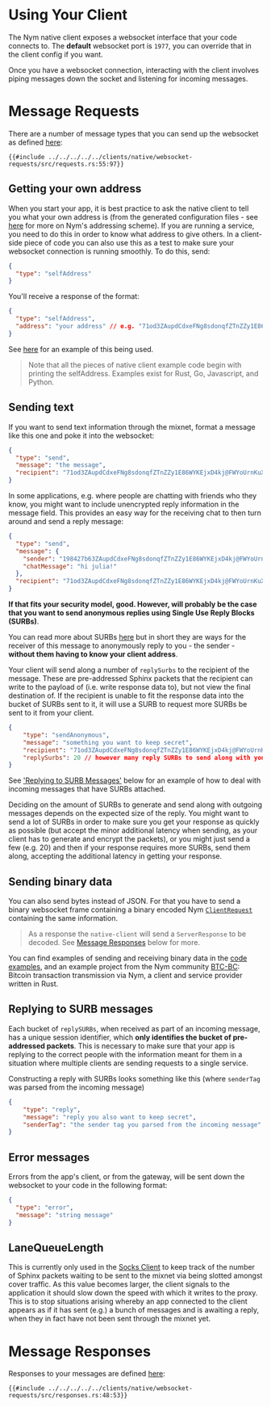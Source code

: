 # Using Your Client
The Nym native client exposes a websocket interface that your code connects to. The **default** websocket port is `1977`, you can override that in the client config if you want.

Once you have a websocket connection, interacting with the client involves piping messages down the socket and listening for incoming messages. 

# Message Requests 
There are a number of message types that you can send up the websocket as defined [here](https://github.com/nymtech/nym/blob/develop/clients/native/websocket-requests/src/requests.rs):  

```rust,noplayground
{{#include ../../../../../clients/native/websocket-requests/src/requests.rs:55:97}}
```

## Getting your own address
When you start your app, it is best practice to ask the native client to tell you what your own address is (from the generated configuration files - see [here](../addressing-system.md) for more on Nym's addressing scheme). If you are running a service, you need to do this in order to know what address to give others. In a client-side piece of code you can also use this as a test to make sure your websocket connection is running smoothly. To do this, send:

```json
{
  "type": "selfAddress"
}
```

You'll receive a response of the format:

```json
{
  "type": "selfAddress",
  "address": "your address" // e.g. "71od3ZAupdCdxeFNg8sdonqfZTnZZy1E86WYKEjxD4kj@FWYoUrnKuXryysptnCZgUYRTauHq4FnEFu2QGn5LZWbm"
}
```

See [here](https://github.com/nymtech/nym/blob/93cc281abc2cc951023b51746fa6f2ead1f56c46/clients/native/examples/python-examples/websocket/textsend.py#L16C9-L16C9) for an example of this being used. 

> Note that all the pieces of native client example code begin with printing the selfAddress. Examples exist for Rust, Go, Javascript, and Python. 

## Sending text
If you want to send text information through the mixnet, format a message like this one and poke it into the websocket:

```json
{
  "type": "send",
  "message": "the message",
  "recipient": "71od3ZAupdCdxeFNg8sdonqfZTnZZy1E86WYKEjxD4kj@FWYoUrnKuXryysptnCZgUYRTauHq4FnEFu2QGn5LZWbm"
}
```

In some applications, e.g. where people are chatting with friends who they know, you might want to include unencrypted reply information in the message field. This provides an easy way for the receiving chat to then turn around and send a reply message:

```json
{
  "type": "send",
  "message": {
    "sender": "198427b63ZAupdCdxeFNg8sdonqfZTnZZy1E86WYKEjxD4kj@FWYoUrnKuXryysptnCZgUYRTauHq4FnEFu2QGn5LZWbm",
    "chatMessage": "hi julia!"
  },
  "recipient": "71od3ZAupdCdxeFNg8sdonqfZTnZZy1E86WYKEjxD4kj@FWYoUrnKuXryysptnCZgUYRTauHq4FnEFu2QGn5LZWbm"
}
```

**If that fits your security model, good. However, will probably be the case that you want to send anonymous replies using Single Use Reply Blocks (SURBs)**.

You can read more about SURBs [here](../../architecture/traffic-flow.md#private-replies-using-surbs) but in short they are ways for the receiver of this message to anonymously reply to you - the sender - **without them having to know your client address**.

Your client will send along a number of `replySurbs` to the recipient of the message. These are pre-addressed Sphinx packets that the recipient can write to the payload of (i.e. write response data to), but not view the final destination of. If the recipient is unable to fit the response data into the bucket of SURBs sent to it, it will use a SURB to request more SURBs be sent to it from your client.

```json
{
    "type": "sendAnonymous",
    "message": "something you want to keep secret", 
    "recipient": "71od3ZAupdCdxeFNg8sdonqfZTnZZy1E86WYKEjxD4kj@FWYoUrnKuXryysptnCZgUYRTauHq4FnEFu2QGn5LZWbm", 
    "replySurbs": 20 // however many reply SURBs to send along with your message
}
```

See ['Replying to SURB Messages'](#replying-to-surb-messages) below for an example of how to deal with incoming messages that have SURBs attached. 

Deciding on the amount of SURBs to generate and send along with outgoing messages depends on the expected size of the reply. You might want to send a lot of SURBs in order to make sure you get your response as quickly as possible (but accept the minor additional latency when sending, as your client has to generate and encrypt the packets), or you might just send a few (e.g. 20) and then if your response requires more SURBs, send them along, accepting the additional latency in getting your response. 

## Sending binary data
You can also send bytes instead of JSON. For that you have to send a binary websocket frame containing a binary encoded
Nym [`ClientRequest`](https://github.com/nymtech/nym/blob/develop/clients/native/websocket-requests/src/requests.rs#L25) containing the same information.

> As a response the `native-client` will send a `ServerResponse` to be decoded. See [Message Responses](#message-responses) below for more. 

You can find examples of sending and receiving binary data in the [code examples](https://github.com/nymtech/nym/tree/master/clients/native/examples), and an example project from the Nym community [BTC-BC](https://github.com/sgeisler/btcbc-rs/): Bitcoin transaction transmission via Nym, a client and service provider written in Rust.

## Replying to SURB messages
Each bucket of `replySURBs`, when received as part of an incoming message, has a unique session identifier, which **only identifies the bucket of pre-addressed packets**. This is necessary to make sure that your app is replying to the correct people with the information meant for them in a situation where multiple clients are sending requests to a single service. 

Constructing a reply with SURBs looks something like this (where `senderTag` was parsed from the incoming message)

```json
{
    "type": "reply",
    "message": "reply you also want to keep secret",
    "senderTag": "the sender tag you parsed from the incoming message"
}
```

## Error messages
Errors from the app's client, or from the gateway, will be sent down the websocket to your code in the following format:

```json
{
  "type": "error",
  "message": "string message"
}
```

## LaneQueueLength
This is currently only used in the [Socks Client](../socks5-client.md) to keep track of the number of Sphinx packets waiting to be sent to the mixnet via being slotted amongst cover traffic. As this value becomes larger, the client signals to the application it should slow down the speed with which it writes to the proxy. This is to stop situations arising whereby an app connected to the client appears as if it has sent (e.g.) a bunch of messages and is awaiting a reply, when they in fact have not been sent through the mixnet yet.  

# Message Responses 
Responses to your messages are defined [here](https://github.com/nymtech/nym/blob/develop/clients/native/websocket-requests/src/responses.rs):

```rust,noplayground
{{#include ../../../../../clients/native/websocket-requests/src/responses.rs:48:53}}
```
